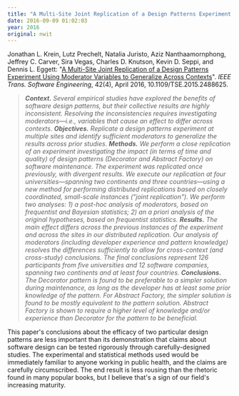 ```yaml
---
title: "A Multi-Site Joint Replication of a Design Patterns Experiment Using Moderator Variables to Generalize Across Contexts"
date: 2016-09-09 01:02:03
year: 2016
original: nwit
---
```


<p>
  Jonathan L. Krein, Lutz Prechelt, Natalia Juristo, Aziz Nanthaamornphong, Jeffrey C. Carver, Sira Vegas, Charles D. Knutson, Kevin D. Seppi, and Dennis L. Eggett:
  "<a href="http://sequoia.cs.byu.edu/lab/files/pubs/Krein2016a.pdf">A Multi-Site Joint Replication of a Design Patterns Experiment Using Moderator Variables to Generalize Across Contexts</a>".
  <em>IEEE Trans. Software Engineering</em>,
  42(4), April 2016,
  10.1109/TSE.2015.2488625.
</p>
<blockquote>
  <em>
    <strong>Context.</strong>  Several empirical studies have explored
    the benefits of software design patterns, but their collective
    results are highly inconsistent. Resolving the inconsistencies
    requires investigating moderators—i.e., variables that cause an
    effect to differ across contexts.
    <strong>Objectives.</strong>  Replicate a design patterns
    experiment at multiple sites and identify sufficient moderators to
    generalize the results across prior studies.
    <strong>Methods.</strong>  We perform a close replication of an
    experiment investigating the impact (in terms of time and quality)
    of design patterns (Decorator and Abstract Factory) on software
    maintenance. The experiment was replicated once previously, with
    divergent results. We execute our replication at four
    universities—spanning two continents and three countries—using a
    new method for performing distributed replications based on
    closely coordinated, small-scale instances ("joint
    replication"). We perform two analyses: 1) a post-hoc analysis of
    moderators, based on frequentist and Bayesian statistics; 2) an a
    priori analysis of the original hypotheses, based on frequentist
    statistics.
    <strong>Results.</strong>  The main effect differs across the
    previous instances of the experiment and across the sites in our
    distributed replication. Our analysis of moderators (including
    developer experience and pattern knowledge) resolves the
    differences sufficiently to allow for cross-context (and
    cross-study) conclusions. The final conclusions represent 126
    participants from five universities and 12 software companies,
    spanning two continents and at least four countries.
    <strong>Conclusions.</strong>  The Decorator pattern is found to
    be preferable to a simpler solution during maintenance, as long as
    the developer has at least some prior knowledge of the
    pattern. For Abstract Factory, the simpler solution is found to be
    mostly equivalent to the pattern solution. Abstract Factory is
    shown to require a higher level of knowledge and/or experience
    than Decorator for the pattern to be beneficial.
  </em>
</blockquote>
<p>
  This paper's conclusions about the efficacy of two particular design
  patterns are less important than its demonstration that claims about
  software design can be tested rigorously through carefully-designed
  studies.  The experimental and statistical methods used would be
  immediately familiar to anyone working in public health, and the
  claims are carefully circumscribed.  The end result is less rousing
  than the rhetoric found in many popular books, but I believe that's
  a sign of our field's increasing maturity.
</p>
